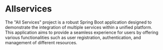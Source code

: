 # Allservices
The "All Services" project is a robust Spring Boot application designed to demonstrate the integration of multiple services within a unified platform. This application aims to provide a seamless experience for users by offering various functionalities such as user registration, authentication, and management of different resources.
